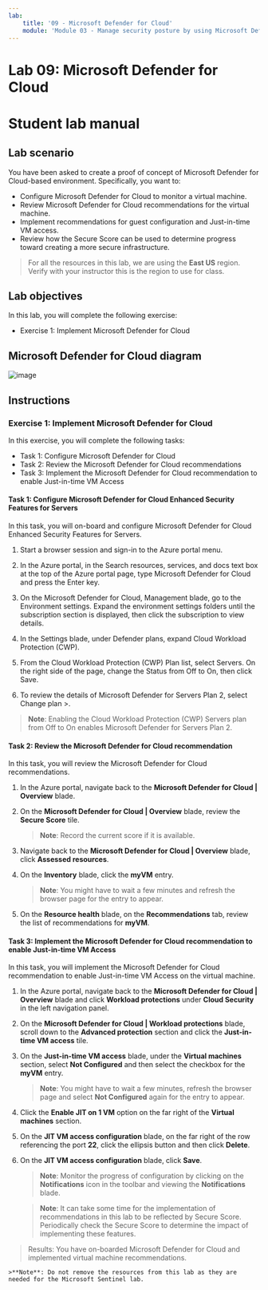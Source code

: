 ```yaml
---
lab:
    title: '09 - Microsoft Defender for Cloud'
    module: 'Module 03 - Manage security posture by using Microsoft Defender for Cloud'
---
```


# Lab 09: Microsoft Defender for Cloud
# Student lab manual

## Lab scenario

You have been asked to create a proof of concept of Microsoft Defender for Cloud-based environment. Specifically, you want to:

- Configure Microsoft Defender for Cloud to monitor a virtual machine.
- Review Microsoft Defender for Cloud recommendations for the virtual machine.
- Implement recommendations for guest configuration and Just-in-time VM access. 
- Review how the Secure Score can be used to determine progress toward creating a more secure infrastructure.

> For all the resources in this lab, we are using the **East US** region. Verify with your instructor this is the region to use for class. 

## Lab objectives

In this lab, you will complete the following exercise:

- Exercise 1: Implement Microsoft Defender for Cloud

## Microsoft Defender for Cloud diagram

![image](https://github.com/MicrosoftLearning/AZ500-AzureSecurityTechnologies/assets/91347931/c31055cc-de95-41f6-adef-f09d756a68eb)

## Instructions

### Exercise 1: Implement Microsoft Defender for Cloud

In this exercise, you will complete the following tasks:

- Task 1: Configure Microsoft Defender for Cloud
- Task 2: Review the Microsoft Defender for Cloud recommendations
- Task 3: Implement the Microsoft Defender for Cloud recommendation to enable Just-in-time VM Access

#### Task 1: Configure Microsoft Defender for Cloud Enhanced Security Features for Servers

In this task, you will on-board and configure Microsoft Defender for Cloud Enhanced Security Features for Servers.

1. Start a browser session and sign-in to the Azure portal menu.

2. In the Azure portal, in the Search resources, services, and docs text box at the top of the Azure portal page, type Microsoft Defender for Cloud and press the Enter key.

3. On the Microsoft Defender for Cloud, Management blade, go to the Environment settings. Expand the environment settings folders until the subscription section is displayed, then click the subscription to view details.

4. In the Settings blade, under Defender plans, expand Cloud Workload Protection (CWP).
  
5. From the Cloud Workload Protection (CWP) Plan list, select Servers. On the right side of the page, change the Status from Off to On, then click Save.
  
6. To review the details of Microsoft Defender for Servers Plan 2, select Change plan >.

>**Note**: Enabling the Cloud Workload Protection (CWP) Servers plan from Off to On enables Microsoft Defender for Servers Plan 2.

#### Task 2: Review the Microsoft Defender for Cloud recommendation

In this task, you will review the Microsoft Defender for Cloud recommendations. 

1. In the Azure portal, navigate back to the **Microsoft Defender for Cloud \| Overview** blade. 

2. On the **Microsoft Defender for Cloud \| Overview** blade, review the **Secure Score** tile.

    >**Note**: Record the current score if it is available.

3. Navigate back to the **Microsoft Defender for Cloud \| Overview** blade, click **Assessed resources**.

4. On the **Inventory** blade, click the **myVM** entry.

    >**Note**: You might have to wait a few minutes and refresh the browser page for the entry to appear.
    
5. On the **Resource health** blade, on the **Recommendations** tab, review the list of recommendations for **myVM**.

#### Task 3: Implement the Microsoft Defender for Cloud recommendation to enable Just-in-time VM Access

In this task, you will implement the Microsoft Defender for Cloud recommendation to enable Just-in-time VM Access on the virtual machine. 

1. In the Azure portal, navigate back to the **Microsoft Defender for Cloud \| Overview** blade and click **Workload protections** under **Cloud Security** in the left navigation panel.

2. On the **Microsoft Defender for Cloud \| Workload protections** blade, scroll down to the **Advanced protection** section and click the **Just-in-time VM access** tile.

3. On the **Just-in-time VM access** blade, under the **Virtual machines** section, select **Not Configured** and then select the checkbox for the **myVM** entry.

    >**Note**: You might have to wait a few minutes, refresh the browser page and select **Not Configured** again for the entry to appear.

4. Click the **Enable JIT on 1 VM** option on the far right of the **Virtual machines** section.

5. On the **JIT VM access configuration** blade, on the far right of the row referencing the port **22**, click the ellipsis button and then click **Delete**.

6. On the **JIT VM access configuration** blade, click **Save**.

    >**Note**: Monitor the progress of configuration by clicking on the **Notifications** icon in the toolbar and viewing the **Notifications** blade. 

    >**Note**: It can take some time for the implementation of recommendations in this lab to be reflected by Secure Score. Periodically check the Secure Score to determine the impact of implementing these features. 

> Results: You have on-boarded Microsoft Defender for Cloud and implemented virtual machine recommendations. 

    >**Note**: Do not remove the resources from this lab as they are needed for the Microsoft Sentinel lab.
